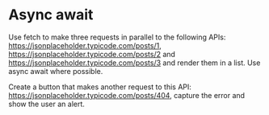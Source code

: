 # Async await

Use fetch to make three requests in parallel to the following APIs: https://jsonplaceholder.typicode.com/posts/1, https://jsonplaceholder.typicode.com/posts/2 and https://jsonplaceholder.typicode.com/posts/3 and render them in a list. Use async await where possible.

Create a button that makes another request to this API: https://jsonplaceholder.typicode.com/posts/404, capture the error and show the user an alert.
